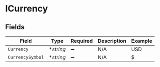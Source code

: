 # ICurrency


## Fields

| Field              | Type               | Required           | Description        | Example            |
| ------------------ | ------------------ | ------------------ | ------------------ | ------------------ |
| `Currency`         | **string*          | :heavy_minus_sign: | N/A                | USD                |
| `CurrencySymbol`   | **string*          | :heavy_minus_sign: | N/A                | $                  |